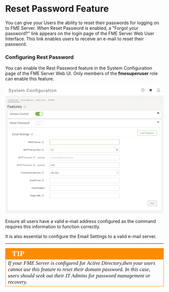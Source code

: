 # Reset Password Feature #

You can give your Users the ability to reset their passwords for logging on to FME Server. When Reset Password is enabled, a "Forgot your password?" link appears on the login page of the FME Server Web User Interface. This link enables users to receive an e-mail to reset their password.

### Configuring Rest Password ###

You can enable the Rest Password feature in the System Configuration page of the FME Server Web UI. Only members of the **fmesuperuser** role can enable this feature.

![](./Images/5.012.RestPasswordConfiguration.png)

Ensure all users have a valid e-mail address configured as the command requires this information to function correctly.

It is also essential to configure the Email Settings to a valid e-mail server.

---

<!--Tip Section-->

<table style="border-spacing: 0px">
<tr>
<td style="vertical-align:middle;background-color:darkorange;border: 2px solid darkorange">
<i class="fa fa-info-circle fa-lg fa-pull-left fa-fw" style="color:white;padding-right: 12px;vertical-align:text-top"></i>
<span style="color:white;font-size:x-large;font-weight: bold;font-family:serif">TIP</span>
</td>
</tr>

<tr>
<td style="border: 1px solid darkorange">
<span style="font-family:serif; font-style:italic; font-size:larger">
If your FME Server is configured for Active Directory,then your users cannot use this feature to reset their domain password.  In this case, users should seek out their IT Admins for password management or recovery.
</span>
</td>
</tr>
</table>
